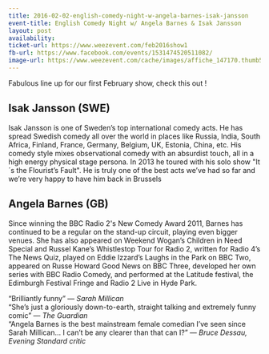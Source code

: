 ```yaml
---
title: 2016-02-02-english-comedy-night-w-angela-barnes-isak-jansson
event-title: English Comedy Night w/ Angela Barnes & Isak Jansson
layout: post
availability:
ticket-url: https://www.weezevent.com/feb2016show1
fb-url: https://www.facebook.com/events/1531474520511082/
image-url: https://www.weezevent.com/cache/images/affiche_147170.thumb53700.1450192210.png
---
```


Fabulous line up for our first February show, check this out !

## Isak Jansson (SWE)

Isak Jansson is one of Sweden’s top international comedy acts. He has spread Swedish comedy all over the world in places like Russia, India, South Africa, Finland, France, Germany, Belgium, UK, Estonia, China, etc.
His comedy style mixes observational comedy with an absurdist touch, all in a high energy physical stage persona. In 2013 he toured with his solo show "It´s the Flourist’s Fault".
He is truly one of the best acts we’ve had so far and we’re very happy to have him back in Brussels

## Angela Barnes (GB)

Since winning the BBC Radio 2's New Comedy Award 2011, Barnes has continued to be a regular on the stand-up circuit, playing even bigger venues. She has also appeared on Weekend Wogan’s Children in Need Special and Russel Kane’s Whistlestop Tour for Radio 2, written for Radio 4’s The News Quiz, played on Eddie Izzard’s Laughs in the Park on BBC Two, appeared on Russe Howard Good News on BBC Three, developed her own series with BBC Radio Comedy, and performed at the Latitude festival, the Edimburgh Festival Fringe and Radio 2 Live in Hyde Park.

“Brilliantly funny” &mdash; *Sarah Millican*  
“She’s just a gloriously down-to-earth, straight talking and extremely funny comic” &mdash; *The Guardian*  
“Angela Barnes is the best mainstream female comedian I’ve seen since Sarah Millican… I can’t be any clearer than that can I?” &mdash; *Bruce Dessau, Evening Standard critic*